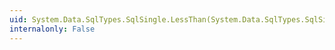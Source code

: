 ```yaml
---
uid: System.Data.SqlTypes.SqlSingle.LessThan(System.Data.SqlTypes.SqlSingle,System.Data.SqlTypes.SqlSingle)
internalonly: False
---
```


